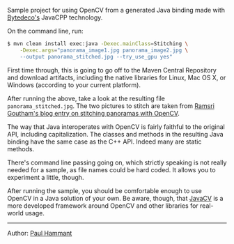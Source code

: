 Sample project for using OpenCV from a generated Java binding made with [Bytedeco's](http://bytedeco.org/) JavaCPP technology.

On the command line, run:

```bash
$ mvn clean install exec:java -Dexec.mainClass=Stitching \
    -Dexec.args="panorama_image1.jpg panorama_image2.jpg \
    --output panorama_stitched.jpg --try_use_gpu yes"
```

First time through, this is going to go off to the Maven Central Repository and download artifacts, including the native libraries for Linux, Mac OS X, or Windows (according to your current platform). 

After running the above, take a look at the resulting file `panorama_stitched.jpg`. The two pictures to stitch are taken from [Ramsri Goutham's blog entry on stitching panoramas with OpenCV](https://ramsrigoutham.wordpress.com/2012/11/22/panorama-image-stitching-in-opencv/).

The way that Java interoperates with OpenCV is fairly faithful to the original API, including capitalization. The classes and methods in the resulting Java binding have the same case as the C++ API. Indeed many are static methods.

There's command line passing going on, which strictly speaking is not really needed for a sample, as file names could be hard coded. It allows you to experiment a little, though.

After running the sample, you should be comfortable enough to use OpenCV in a Java solution of your own. Be aware, though, that [JavaCV](https://github.com/bytedeco/javacv) is a more developed framework around OpenCV and other libraries for real-world usage.

----
Author: [Paul Hammant](https://github.com/paul-hammant/)
